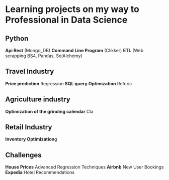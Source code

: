 # Learning projects on my way to Professional in Data Science

## Python

**Api Rest** (Mongo_DB)
**Command Line Program** (Clikker)
**ETL** (Web scrapping BS4, Pandas, SqlAlchemy)

## Travel Industry

**Price prediction** Regression
**SQL query Optimization** Reforic

## Agriculture industry

**Optimization of the grinding calendar** Cla

## Retail Industry

**Inventory Optimization**g

## Challenges

**House Prices** Advanced Regression Techniques
**Airbnb** New User Bookings
**Expedia** Hotel Recommendations
